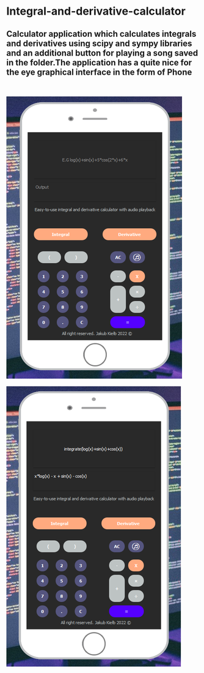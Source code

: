 # Integral-and-derivative-calculator

## Calculator application which calculates integrals and derivatives using scipy and sympy libraries and an additional button for playing a song saved in the folder.The application has a quite nice for the eye graphical interface in the form of Phone
\
\
![alt text](ss.png)
\
\
![alt text](ss1.png)
